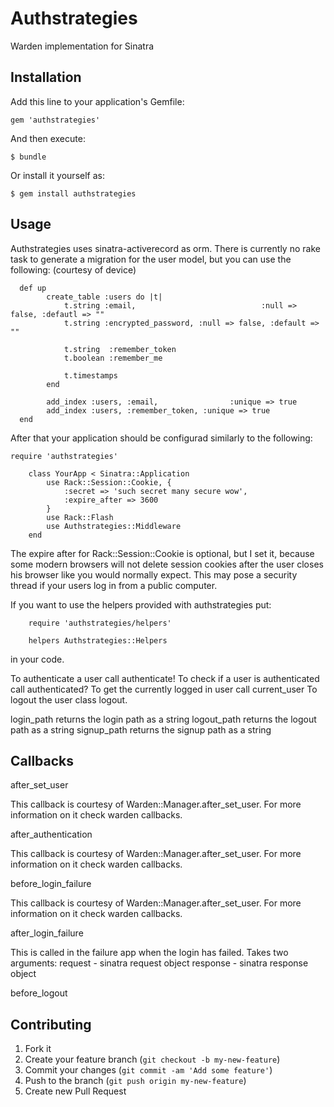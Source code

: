 # Authstrategies

Warden implementation for Sinatra

## Installation

Add this line to your application's Gemfile:

    gem 'authstrategies'

And then execute:

    $ bundle

Or install it yourself as:

    $ gem install authstrategies

## Usage

Authstrategies uses sinatra-activerecord as orm. There is currently no rake task to generate a migration for the user model, but you can use the following: (courtesy of device)

	  def up
			create_table :users do |t|
				t.string :email,							:null => false, :defautl => ""
				t.string :encrypted_password, :null => false, :default => ""

				t.string  :remember_token
				t.boolean :remember_me

				t.timestamps
			end

			add_index :users, :email,			     :unique => true
			add_index :users, :remember_token, :unique => true
	  end


After that your application should be configurad similarly to the following:

    require 'authstrategies'

		class YourApp < Sinatra::Application
			use Rack::Session::Cookie, {
				:secret => 'such secret many secure wow',
				:expire_after => 3600
			}
			use Rack::Flash
			use Authstrategies::Middleware
		end

The expire after for Rack::Session::Cookie is optional, but I set it, because
some modern browsers will not delete session cookies after the user closes his browser like you would normally expect. This may pose a security thread if your users log in from a public computer.

If you want to use the helpers provided with authstrategies put:

		require 'authstrategies/helpers'

		helpers Authstrategies::Helpers

in your code.

To authenticate a user call authenticate!
To check if a user is authenticated call authenticated?
To get the currently logged in user call current_user
To logout the user class logout.

login_path returns the login path as a string
logout_path returns the logout path as a string
signup_path returns the signup path as a string

## Callbacks
 after_set_user

 This callback is courtesy of Warden::Manager.after_set_user.
 For more information on it check warden callbacks.

 after_authentication

 This callback is courtesy of Warden::Manager.after_set_user.
 For more information on it check warden callbacks.

 before_login_failure

 This callback is courtesy of Warden::Manager.after_set_user.
 For more information on it check warden callbacks.

 after_login_failure

 This is called in the failure app when the login has failed.
 Takes two arguments:
  request - sinatra request object
  response - sinatra response object

 before_logout
## Contributing

1. Fork it
2. Create your feature branch (`git checkout -b my-new-feature`)
3. Commit your changes (`git commit -am 'Add some feature'`)
4. Push to the branch (`git push origin my-new-feature`)
5. Create new Pull Request
